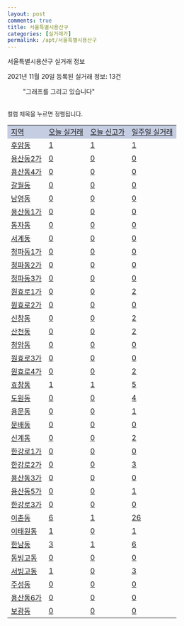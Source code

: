 ```yaml
---
layout: post
comments: true
title: 서울특별시용산구
categories: [실거래가]
permalink: /apt/서울특별시용산구
---
```


서울특별시용산구 실거래 정보

2021년 11월 20일 등록된 실거래 정보: 13건

<!--<script async src="https://pagead2.googlesyndication.com/pagead/js/adsbygoogle.js?client=ca-pub-3485438051770037"
 crossorigin="anonymous"></script>-->

<script type="text/javascript">
  google.charts.load('current', {'packages':['corechart']});
  google.charts.setOnLoadCallback(drawChart);

  function drawChart() {
    var data = google.visualization.arrayToDataTable([['거래일', '매매', '전월세', '전매'], ['21-01', 110, 316, 0], ['21-02', 82, 292, 0], ['21-03', 82, 319, 0], ['21-04', 81, 238, 1], ['21-05', 123, 333, 1], ['21-06', 86, 343, 0], ['21-07', 81, 280, 0], ['21-08', 83, 297, 0], ['21-09', 55, 243, 0], ['21-10', 35, 212, 0], ['21-11', 5, 80, 0]]);

    var options = {
      title: '최근 1년간 유형별 거래량 추이',
      legend: { position: 'bottom' }
    };

    setTimeout(function() {
        var chart = new google.visualization.LineChart(document.getElementById('columnchart_material'));
        chart.draw(data, (options));
        document.getElementById('loading').style.display = 'none';
        var dayLabel = (new Date()).getDay();
        if (dayLabel < 2) {
            sorttable.innerSortFunction.apply(document.getElementById('week'), []);
            sorttable.innerSortFunction.apply(document.getElementById('week'), []);        
        }
        else {
            sorttable.innerSortFunction.apply(document.getElementById('today'), []);
            sorttable.innerSortFunction.apply(document.getElementById('today'), []);
        }
    }, 200);

  }
</script>

<div id="loading" style="z-index:20; display: block; margin-left: 35px">"그래프를 그리고 있습니다"</div>
<div id="columnchart_material" style="width: 95%; margin-left: -35px; display: block"></div>
<!--<div style="width: 95%; margin-left: -35px; display: block">
      <script async src="https://pagead2.googlesyndication.com/pagead/js/adsbygoogle.js?client=ca-pub-3485438051770037"
          crossorigin="anonymous"></script>
      <ins class="adsbygoogle"
          style="display:block"
          data-ad-format="fluid"
          data-ad-layout-key="-fb+5w+4e-db+86"
          data-ad-client="ca-pub-3485438051770037"
          data-ad-slot="1827090281"></ins>
      <script>
          (adsbygoogle = window.adsbygoogle || []).push({});
      </script>
</div>-->
<br>

<font size='small' style='font-size: small;'>컬럼 제목을 누르면 정렬됩니다.</font>
<table class="sortable">
  <tr style='background-color: rgba(114, 132, 186,0.4);'>
    <td id="region"><a href="#">지역</a></td>
    <td id="today"><a href="#">오늘 실거래</a></td>
    <td id="today_new"><a href="#">오늘 신고가</a></td>
    <td id="week"><a href="#">일주일 실거래</a></td>
  </tr>

  
  <tr class="item">
    <td><a href="서울특별시용산구후암동">후암동</a></td>
    <td><a href="서울특별시용산구후암동">1</a></td>
    <td><a href="서울특별시용산구후암동">1</a></td>
    <td><a href="서울특별시용산구후암동">1</a></td>
  </tr>
    

  <tr class="item">
    <td><a href="서울특별시용산구용산동2가">용산동2가</a></td>
    <td><a href="서울특별시용산구용산동2가">0</a></td>
    <td><a href="서울특별시용산구용산동2가">0</a></td>
    <td><a href="서울특별시용산구용산동2가">0</a></td>
  </tr>
    

  <tr class="item">
    <td><a href="서울특별시용산구용산동4가">용산동4가</a></td>
    <td><a href="서울특별시용산구용산동4가">0</a></td>
    <td><a href="서울특별시용산구용산동4가">0</a></td>
    <td><a href="서울특별시용산구용산동4가">0</a></td>
  </tr>
    

  <tr class="item">
    <td><a href="서울특별시용산구갈월동">갈월동</a></td>
    <td><a href="서울특별시용산구갈월동">0</a></td>
    <td><a href="서울특별시용산구갈월동">0</a></td>
    <td><a href="서울특별시용산구갈월동">0</a></td>
  </tr>
    

  <tr class="item">
    <td><a href="서울특별시용산구남영동">남영동</a></td>
    <td><a href="서울특별시용산구남영동">0</a></td>
    <td><a href="서울특별시용산구남영동">0</a></td>
    <td><a href="서울특별시용산구남영동">0</a></td>
  </tr>
    

  <tr class="item">
    <td><a href="서울특별시용산구용산동1가">용산동1가</a></td>
    <td><a href="서울특별시용산구용산동1가">0</a></td>
    <td><a href="서울특별시용산구용산동1가">0</a></td>
    <td><a href="서울특별시용산구용산동1가">0</a></td>
  </tr>
    

  <tr class="item">
    <td><a href="서울특별시용산구동자동">동자동</a></td>
    <td><a href="서울특별시용산구동자동">0</a></td>
    <td><a href="서울특별시용산구동자동">0</a></td>
    <td><a href="서울특별시용산구동자동">0</a></td>
  </tr>
    

  <tr class="item">
    <td><a href="서울특별시용산구서계동">서계동</a></td>
    <td><a href="서울특별시용산구서계동">0</a></td>
    <td><a href="서울특별시용산구서계동">0</a></td>
    <td><a href="서울특별시용산구서계동">0</a></td>
  </tr>
    

  <tr class="item">
    <td><a href="서울특별시용산구청파동1가">청파동1가</a></td>
    <td><a href="서울특별시용산구청파동1가">0</a></td>
    <td><a href="서울특별시용산구청파동1가">0</a></td>
    <td><a href="서울특별시용산구청파동1가">0</a></td>
  </tr>
    

  <tr class="item">
    <td><a href="서울특별시용산구청파동2가">청파동2가</a></td>
    <td><a href="서울특별시용산구청파동2가">0</a></td>
    <td><a href="서울특별시용산구청파동2가">0</a></td>
    <td><a href="서울특별시용산구청파동2가">0</a></td>
  </tr>
    

  <tr class="item">
    <td><a href="서울특별시용산구청파동3가">청파동3가</a></td>
    <td><a href="서울특별시용산구청파동3가">0</a></td>
    <td><a href="서울특별시용산구청파동3가">0</a></td>
    <td><a href="서울특별시용산구청파동3가">0</a></td>
  </tr>
    

  <tr class="item">
    <td><a href="서울특별시용산구원효로1가">원효로1가</a></td>
    <td><a href="서울특별시용산구원효로1가">0</a></td>
    <td><a href="서울특별시용산구원효로1가">0</a></td>
    <td><a href="서울특별시용산구원효로1가">2</a></td>
  </tr>
    

  <tr class="item">
    <td><a href="서울특별시용산구원효로2가">원효로2가</a></td>
    <td><a href="서울특별시용산구원효로2가">0</a></td>
    <td><a href="서울특별시용산구원효로2가">0</a></td>
    <td><a href="서울특별시용산구원효로2가">0</a></td>
  </tr>
    

  <tr class="item">
    <td><a href="서울특별시용산구신창동">신창동</a></td>
    <td><a href="서울특별시용산구신창동">0</a></td>
    <td><a href="서울특별시용산구신창동">0</a></td>
    <td><a href="서울특별시용산구신창동">2</a></td>
  </tr>
    

  <tr class="item">
    <td><a href="서울특별시용산구산천동">산천동</a></td>
    <td><a href="서울특별시용산구산천동">0</a></td>
    <td><a href="서울특별시용산구산천동">0</a></td>
    <td><a href="서울특별시용산구산천동">2</a></td>
  </tr>
    

  <tr class="item">
    <td><a href="서울특별시용산구청암동">청암동</a></td>
    <td><a href="서울특별시용산구청암동">0</a></td>
    <td><a href="서울특별시용산구청암동">0</a></td>
    <td><a href="서울특별시용산구청암동">0</a></td>
  </tr>
    

  <tr class="item">
    <td><a href="서울특별시용산구원효로3가">원효로3가</a></td>
    <td><a href="서울특별시용산구원효로3가">0</a></td>
    <td><a href="서울특별시용산구원효로3가">0</a></td>
    <td><a href="서울특별시용산구원효로3가">0</a></td>
  </tr>
    

  <tr class="item">
    <td><a href="서울특별시용산구원효로4가">원효로4가</a></td>
    <td><a href="서울특별시용산구원효로4가">0</a></td>
    <td><a href="서울특별시용산구원효로4가">0</a></td>
    <td><a href="서울특별시용산구원효로4가">2</a></td>
  </tr>
    

  <tr class="item">
    <td><a href="서울특별시용산구효창동">효창동</a></td>
    <td><a href="서울특별시용산구효창동">1</a></td>
    <td><a href="서울특별시용산구효창동">1</a></td>
    <td><a href="서울특별시용산구효창동">5</a></td>
  </tr>
    

  <tr class="item">
    <td><a href="서울특별시용산구도원동">도원동</a></td>
    <td><a href="서울특별시용산구도원동">0</a></td>
    <td><a href="서울특별시용산구도원동">0</a></td>
    <td><a href="서울특별시용산구도원동">4</a></td>
  </tr>
    

  <tr class="item">
    <td><a href="서울특별시용산구용문동">용문동</a></td>
    <td><a href="서울특별시용산구용문동">0</a></td>
    <td><a href="서울특별시용산구용문동">0</a></td>
    <td><a href="서울특별시용산구용문동">1</a></td>
  </tr>
    

  <tr class="item">
    <td><a href="서울특별시용산구문배동">문배동</a></td>
    <td><a href="서울특별시용산구문배동">0</a></td>
    <td><a href="서울특별시용산구문배동">0</a></td>
    <td><a href="서울특별시용산구문배동">0</a></td>
  </tr>
    

  <tr class="item">
    <td><a href="서울특별시용산구신계동">신계동</a></td>
    <td><a href="서울특별시용산구신계동">0</a></td>
    <td><a href="서울특별시용산구신계동">0</a></td>
    <td><a href="서울특별시용산구신계동">2</a></td>
  </tr>
    

  <tr class="item">
    <td><a href="서울특별시용산구한강로1가">한강로1가</a></td>
    <td><a href="서울특별시용산구한강로1가">0</a></td>
    <td><a href="서울특별시용산구한강로1가">0</a></td>
    <td><a href="서울특별시용산구한강로1가">0</a></td>
  </tr>
    

  <tr class="item">
    <td><a href="서울특별시용산구한강로2가">한강로2가</a></td>
    <td><a href="서울특별시용산구한강로2가">0</a></td>
    <td><a href="서울특별시용산구한강로2가">0</a></td>
    <td><a href="서울특별시용산구한강로2가">3</a></td>
  </tr>
    

  <tr class="item">
    <td><a href="서울특별시용산구용산동3가">용산동3가</a></td>
    <td><a href="서울특별시용산구용산동3가">0</a></td>
    <td><a href="서울특별시용산구용산동3가">0</a></td>
    <td><a href="서울특별시용산구용산동3가">0</a></td>
  </tr>
    

  <tr class="item">
    <td><a href="서울특별시용산구용산동5가">용산동5가</a></td>
    <td><a href="서울특별시용산구용산동5가">0</a></td>
    <td><a href="서울특별시용산구용산동5가">0</a></td>
    <td><a href="서울특별시용산구용산동5가">1</a></td>
  </tr>
    

  <tr class="item">
    <td><a href="서울특별시용산구한강로3가">한강로3가</a></td>
    <td><a href="서울특별시용산구한강로3가">0</a></td>
    <td><a href="서울특별시용산구한강로3가">0</a></td>
    <td><a href="서울특별시용산구한강로3가">0</a></td>
  </tr>
    

  <tr class="item">
    <td><a href="서울특별시용산구이촌동">이촌동</a></td>
    <td><a href="서울특별시용산구이촌동">6</a></td>
    <td><a href="서울특별시용산구이촌동">1</a></td>
    <td><a href="서울특별시용산구이촌동">26</a></td>
  </tr>
    

  <tr class="item">
    <td><a href="서울특별시용산구이태원동">이태원동</a></td>
    <td><a href="서울특별시용산구이태원동">1</a></td>
    <td><a href="서울특별시용산구이태원동">0</a></td>
    <td><a href="서울특별시용산구이태원동">1</a></td>
  </tr>
    

  <tr class="item">
    <td><a href="서울특별시용산구한남동">한남동</a></td>
    <td><a href="서울특별시용산구한남동">3</a></td>
    <td><a href="서울특별시용산구한남동">1</a></td>
    <td><a href="서울특별시용산구한남동">6</a></td>
  </tr>
    

  <tr class="item">
    <td><a href="서울특별시용산구동빙고동">동빙고동</a></td>
    <td><a href="서울특별시용산구동빙고동">0</a></td>
    <td><a href="서울특별시용산구동빙고동">0</a></td>
    <td><a href="서울특별시용산구동빙고동">0</a></td>
  </tr>
    

  <tr class="item">
    <td><a href="서울특별시용산구서빙고동">서빙고동</a></td>
    <td><a href="서울특별시용산구서빙고동">1</a></td>
    <td><a href="서울특별시용산구서빙고동">0</a></td>
    <td><a href="서울특별시용산구서빙고동">3</a></td>
  </tr>
    

  <tr class="item">
    <td><a href="서울특별시용산구주성동">주성동</a></td>
    <td><a href="서울특별시용산구주성동">0</a></td>
    <td><a href="서울특별시용산구주성동">0</a></td>
    <td><a href="서울특별시용산구주성동">0</a></td>
  </tr>
    

  <tr class="item">
    <td><a href="서울특별시용산구용산동6가">용산동6가</a></td>
    <td><a href="서울특별시용산구용산동6가">0</a></td>
    <td><a href="서울특별시용산구용산동6가">0</a></td>
    <td><a href="서울특별시용산구용산동6가">0</a></td>
  </tr>
    

  <tr class="item">
    <td><a href="서울특별시용산구보광동">보광동</a></td>
    <td><a href="서울특별시용산구보광동">0</a></td>
    <td><a href="서울특별시용산구보광동">0</a></td>
    <td><a href="서울특별시용산구보광동">0</a></td>
  </tr>
    


</table>


    
